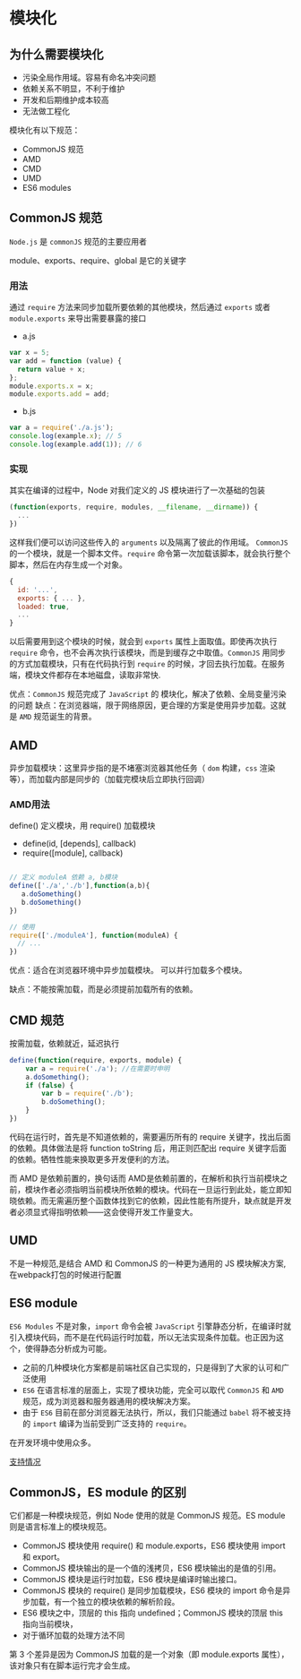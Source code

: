 # 模块化

## 为什么需要模块化

- 污染全局作用域。容易有命名冲突问题
- 依赖关系不明显，不利于维护
- 开发和后期维护成本较高
- 无法做工程化

模块化有以下规范：

- CommonJS 规范
- AMD
- CMD
- UMD
- ES6 modules

## CommonJS 规范

`Node.js` 是 `commonJS` 规范的主要应用者

module、exports、require、global 是它的关键字

### 用法

通过 `require` 方法来同步加载所要依赖的其他模块，然后通过 `exports` 或者 `module.exports` 来导出需要暴露的接口

- a.js

```js
var x = 5;
var add = function (value) {
  return value + x;
};
module.exports.x = x;
module.exports.add = add;
```

- b.js

```js
var a = require('./a.js');
console.log(example.x); // 5
console.log(example.add(1)); // 6
```

### 实现

其实在编译的过程中，Node 对我们定义的 JS 模块进行了一次基础的包装

```js
(function(exports, require, modules, __filename, __dirname)) {
  ...
})
```

这样我们便可以访问这些传入的 `arguments` 以及隔离了彼此的作用域。
`CommonJS` 的一个模块，就是一个脚本文件。`require` 命令第一次加载该脚本，就会执行整个脚本，然后在内存生成一个对象。

```js
{
  id: '...',
  exports: { ... },
  loaded: true,
  ...
}
```

以后需要用到这个模块的时候，就会到 `exports` 属性上面取值。即使再次执行 `require` 命令，也不会再次执行该模块，而是到缓存之中取值。`CommonJS` 用同步的方式加载模块，只有在代码执行到 `require` 的时候，才回去执行加载。在服务端，模块文件都存在本地磁盘，读取非常快.

优点：`CommonJS` 规范完成了 `JavaScript` 的 模块化，解决了依赖、全局变量污染的问题
缺点：在浏览器端，限于网络原因，更合理的方案是使用异步加载。这就是 `AMD` 规范诞生的背景。

## AMD

异步加载模块：这里异步指的是不堵塞浏览器其他任务（ `dom` 构建，`css` 渲染等），而加载内部是同步的（加载完模块后立即执行回调）

### AMD用法

define() 定义模块，用 require() 加载模块

- define(id, [depends], callback)
- require([module], callback)

```js

// 定义 moduleA 依赖 a, b模块
define(['./a','./b'],function(a,b){
   a.doSomething()
   b.doSomething()
}) 

// 使用
require(['./moduleA'], function(moduleA) {
  // ...
})
```

优点：适合在浏览器环境中异步加载模块。 可以并行加载多个模块。

缺点：不能按需加载，而是必须提前加载所有的依赖。

## CMD 规范

按需加载，依赖就近，延迟执行

```js
define(function(require, exports, module) {
    var a = require('./a'); //在需要时申明
    a.doSomething();
    if (false) {
        var b = require('./b');
        b.doSomething();
    }
})
```

代码在运行时，首先是不知道依赖的，需要遍历所有的 require 关键字，找出后面的依赖。具体做法是将 function toString 后，用正则匹配出 require 关键字后面的依赖。牺牲性能来换取更多开发便利的方法。

而 AMD 是依赖前置的，换句话而 AMD是依赖前置的，在解析和执行当前模块之前，模块作者必须指明当前模块所依赖的模块。代码在一旦运行到此处，能立即知晓依赖。而无需遍历整个函数体找到它的依赖，因此性能有所提升，缺点就是开发者必须显式得指明依赖——这会使得开发工作量变大。

## UMD

不是一种规范,是结合 AMD 和 CommonJS 的一种更为通用的 JS 模块解决方案,在webpack打包的时候进行配置

## ES6 module

`ES6 Modules` 不是对象，`import` 命令会被 `JavaScript` 引擎静态分析，在编译时就引入模块代码，而不是在代码运行时加载，所以无法实现条件加载。也正因为这个，使得静态分析成为可能。

- 之前的几种模块化方案都是前端社区自己实现的，只是得到了大家的认可和广泛使用
- `ES6` 在语言标准的层面上，实现了模块功能，完全可以取代 `CommonJS` 和 `AMD` 规范，成为浏览器和服务器通用的模块解决方案。
- 由于 `ES6` 目前在部分浏览器无法执行，所以，我们只能通过 `babel` 将不被支持的 `import` 编译为当前受到广泛支持的 `require`。

在开发环境中使用众多。

[支持情况](http://kangax.github.io/compat-table/es6/)

## CommonJS，ES module 的区别

它们都是一种模块规范，例如 Node 使用的就是 CommonJS 规范。ES module 则是语言标准上的模块规范。

- CommonJS 模块使用 require() 和 module.exports，ES6 模块使用 import和 export。
- CommonJS 模块输出的是一个值的浅拷贝，ES6 模块输出的是值的引用。
- CommonJS 模块是运行时加载，ES6 模块是编译时输出接口。
- CommonJS 模块的 require() 是同步加载模块，ES6 模块的 import 命令是异步加载，有一个独立的模块依赖的解析阶段。
- ES6 模块之中，顶层的 this 指向 undefined；CommonJS 模块的顶层 this 指向当前模块，
- 对于循环加载的处理方法不同

第 3 个差异是因为 CommonJS 加载的是一个对象（即 module.exports 属性），该对象只有在脚本运行完才会生成。
